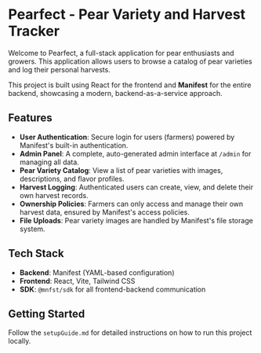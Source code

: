 # Pearfect - Pear Variety and Harvest Tracker

Welcome to Pearfect, a full-stack application for pear enthusiasts and growers. This application allows users to browse a catalog of pear varieties and log their personal harvests.

This project is built using React for the frontend and **Manifest** for the entire backend, showcasing a modern, backend-as-a-service approach.

## Features

- **User Authentication**: Secure login for users (farmers) powered by Manifest's built-in authentication.
- **Admin Panel**: A complete, auto-generated admin interface at `/admin` for managing all data.
- **Pear Variety Catalog**: View a list of pear varieties with images, descriptions, and flavor profiles.
- **Harvest Logging**: Authenticated users can create, view, and delete their own harvest records.
- **Ownership Policies**: Farmers can only access and manage their own harvest data, ensured by Manifest's access policies.
- **File Uploads**: Pear variety images are handled by Manifest's file storage system.

## Tech Stack

- **Backend**: Manifest (YAML-based configuration)
- **Frontend**: React, Vite, Tailwind CSS
- **SDK**: `@mnfst/sdk` for all frontend-backend communication

## Getting Started

Follow the `setupGuide.md` for detailed instructions on how to run this project locally.
